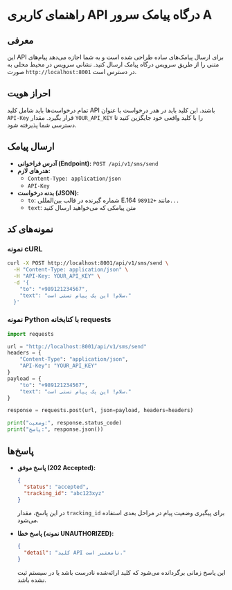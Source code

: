 # راهنمای کاربری API درگاه پیامک سرور A

## معرفی
این API برای ارسال پیامک‌های ساده طراحی شده است و به شما اجازه می‌دهد پیام‌های متنی را از طریق سرویس درگاه پیامک ارسال کنید. نشانی سرویس در محیط محلی به صورت `http://localhost:8001` در دسترس است.

## احراز هویت
تمام درخواست‌ها باید شامل کلید API باشند. این کلید باید در هدر درخواست با عنوان `API-Key` قرار بگیرد. مقدار `YOUR_API_KEY` را با کلید واقعی خود جایگزین کنید تا دسترسی شما پذیرفته شود.

## ارسال پیامک
- **آدرس فراخوانی (Endpoint):** `POST /api/v1/sms/send`
- **هدرهای لازم:**
  - `Content-Type: application/json`
  - `API-Key`
- **بدنه درخواست (JSON):**
  - `to`: شماره گیرنده در قالب بین‌المللی E.164 مانند `+98912...`
  - `text`: متن پیامکی که می‌خواهید ارسال کنید

## نمونه‌های کد
### نمونه cURL
```bash
curl -X POST http://localhost:8001/api/v1/sms/send \
  -H "Content-Type: application/json" \
  -H "API-Key: YOUR_API_KEY" \
  -d '{
    "to": "+989121234567",
    "text": "سلام! این یک پیام تستی است."
  }'
```

### نمونه Python با کتابخانه requests
```python
import requests

url = "http://localhost:8001/api/v1/sms/send"
headers = {
    "Content-Type": "application/json",
    "API-Key": "YOUR_API_KEY"
}
payload = {
    "to": "+989121234567",
    "text": "سلام! این یک پیام تستی است."
}

response = requests.post(url, json=payload, headers=headers)

print("وضعیت:", response.status_code)
print("پاسخ:", response.json())
```

## پاسخ‌ها
- **پاسخ موفق (202 Accepted):**
  ```json
  {
    "status": "accepted",
    "tracking_id": "abc123xyz"
  }
  ```
  در این پاسخ، مقدار `tracking_id` برای پیگیری وضعیت پیام در مراحل بعدی استفاده می‌شود.

- **پاسخ خطا (نمونه UNAUTHORIZED):**
  ```json
  {
    "detail": "کلید API نامعتبر است."
  }
  ```
  این پاسخ زمانی برگردانده می‌شود که کلید ارائه‌شده نادرست باشد یا در سیستم ثبت نشده باشد.
